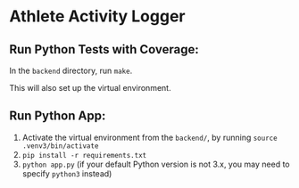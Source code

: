 # Athlete Activity Logger

## Run Python Tests with Coverage:

In the `backend` directory, run `make`.

This will also set up the virtual environment.

## Run Python App:

1. Activate the virtual environment from the `backend/`, by running `source .venv3/bin/activate`
2. `pip install -r requirements.txt`
3. `python app.py` (if your default Python version is not 3.x, you may need to specify `python3` instead)
